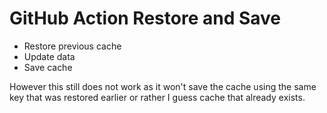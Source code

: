 # GitHub Action Restore and Save

* Restore previous cache
* Update data
* Save cache

However this still does not work as it won't save the cache using the same key that was restored earlier
or rather I guess cache that already exists.


